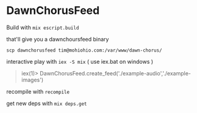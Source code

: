# DawnChorusFeed

Build with
`mix escript.build`

that'll give you a dawnchoursfeed binary

`scp dawnchorusfeed tim@mohiohio.com:/var/www/dawn-chorus/`

interactive play with
`iex -S mix` ( use iex.bat on windows )

> iex(1)> DawnChorusFeed.create_feed('./example-audio','./example-images')

recompile with `recompile`

get new deps with
`mix deps.get`
